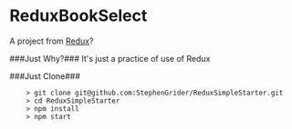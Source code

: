 # ReduxBookSelect

A project from [Redux](https://www.udemy.com/react-redux/)?

###Just Why?###
It's just a practice of use of Redux

###Just Clone###
```
	> git clone git@github.com:StephenGrider/ReduxSimpleStarter.git
	> cd ReduxSimpleStarter
	> npm install
	> npm start
```